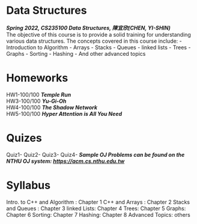 # Data Structures<br/>
***Spring 2022, CS235100 Data Structures, 陳宜欣(CHEN, YI-SHIN)***<br/>
The objective of this course is to provide a solid training for understanding various data structures. The concepts covered in this course include: - Introduction to Algorithm - Arrays - Stacks - Queues - li<x>nked lists - Trees - Graphs - Sorting - Hashing - And other advanced topics
# Homeworks
HW1-100/100 ***Temple Run***<br/>
HW3-100/100 ***Yu-Gi-Oh***<br/>
HW4-100/100 ***The Shadow Network***<br/>
HW5-100/100 ***Hyper Attention is All You Need***<br/>
# Quizes
Quiz1-
Quiz2-
Quiz3-
Quiz4-
***Sample OJ Problems can be found on the NTHU OJ system: https://acm.cs.nthu.edu.tw***

# Syllabus
Intro. to C++ and Algorithm : Chapter 1
C++ and Arrays : Chapter 2
Stacks and Queues : Chapter 3
linked Lists: Chapter 4
Trees: Chapter 5
Graphs: Chapter 6
Sorting: Chapter 7
Hashing: Chapter 8
Advanced Topics: others
